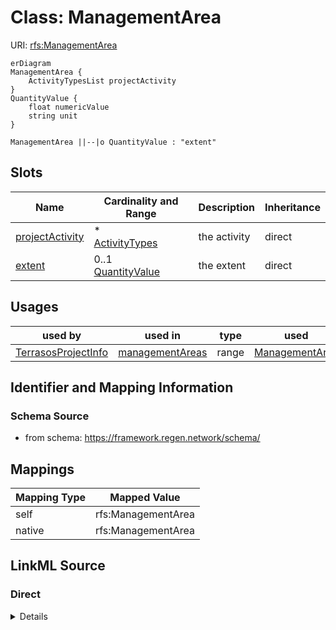 

# Class: ManagementArea



URI: [rfs:ManagementArea](https://framework.regen.network/schema/ManagementArea)



```mermaid
erDiagram
ManagementArea {
    ActivityTypesList projectActivity  
}
QuantityValue {
    float numericValue  
    string unit  
}

ManagementArea ||--|o QuantityValue : "extent"

```



<!-- no inheritance hierarchy -->


## Slots

| Name | Cardinality and Range | Description | Inheritance |
| ---  | --- | --- | --- |
| [projectActivity](projectActivity.md) | * <br/> [ActivityTypes](ActivityTypes.md) | the activity | direct |
| [extent](extent.md) | 0..1 <br/> [QuantityValue](QuantityValue.md) | the extent | direct |





## Usages

| used by | used in | type | used |
| ---  | --- | --- | --- |
| [TerrasosProjectInfo](TerrasosProjectInfo.md) | [managementAreas](managementAreas.md) | range | [ManagementArea](ManagementArea.md) |






## Identifier and Mapping Information







### Schema Source


* from schema: https://framework.regen.network/schema/




## Mappings

| Mapping Type | Mapped Value |
| ---  | ---  |
| self | rfs:ManagementArea |
| native | rfs:ManagementArea |







## LinkML Source

<!-- TODO: investigate https://stackoverflow.com/questions/37606292/how-to-create-tabbed-code-blocks-in-mkdocs-or-sphinx -->

### Direct

<details>
```yaml
name: ManagementArea
from_schema: https://framework.regen.network/schema/
attributes:
  projectActivity:
    name: projectActivity
    description: the activity
    from_schema: https://framework.regen.network/schema/
    rank: 1000
    slot_uri: rfs:projectActivity
    domain_of:
    - ManagementArea
    range: ActivityTypes
    multivalued: true
  extent:
    name: extent
    description: the extent
    from_schema: https://framework.regen.network/schema/
    rank: 1000
    slot_uri: dcterms:extent
    domain_of:
    - ManagementArea
    range: QuantityValue
class_uri: rfs:ManagementArea

```
</details>

### Induced

<details>
```yaml
name: ManagementArea
from_schema: https://framework.regen.network/schema/
attributes:
  projectActivity:
    name: projectActivity
    description: the activity
    from_schema: https://framework.regen.network/schema/
    rank: 1000
    slot_uri: rfs:projectActivity
    alias: projectActivity
    owner: ManagementArea
    domain_of:
    - ManagementArea
    range: ActivityTypes
    multivalued: true
  extent:
    name: extent
    description: the extent
    from_schema: https://framework.regen.network/schema/
    rank: 1000
    slot_uri: dcterms:extent
    alias: extent
    owner: ManagementArea
    domain_of:
    - ManagementArea
    range: QuantityValue
class_uri: rfs:ManagementArea

```
</details>